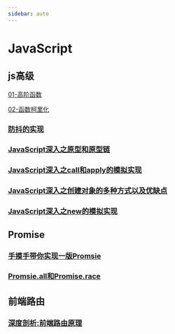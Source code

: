 ```yaml
---
sidebar: auto
---
```


# JavaScript

## js高级
[01-高阶函数](./01-高阶函数.md)

[02-函数柯里化](./02-函数柯里化.md)
### [防抖的实现](./防抖的实现.md)
### [JavaScript深入之原型和原型链](./JavaScript深入之原型和原型链.md)
### [JavaScript深入之call和apply的模拟实现](./JavaScript深入之call和apply的模拟实现.md)
### [JavaScript深入之创建对象的多种方式以及优缺点](./JavaScript深入之创建对象的多种方式以及优缺点.md)
### [JavaScript深入之new的模拟实现](./JavaScript深入之new的模拟实现.md)

## Promise
### [手摸手带你实现一版Promsie](./promise手写实现.md)
### [Promsie.all和Promise.race](./Promsie.all和Promise.race.md)

## 前端路由
### [深度剖析:前端路由原理](./深度剖析:前端路由原理.md)
